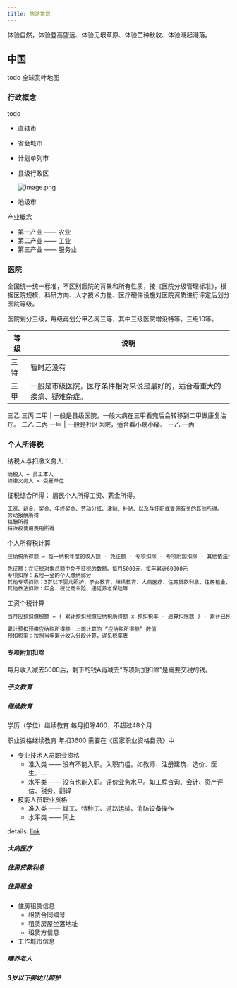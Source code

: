 ```yaml
---
title: 旅游常识
---
```


<disclaimer/>

体验自然，体验登高望远、体验无垠草原、体验芒种秋收、体验潮起潮落。

## 中国

todo 全球赏叶地图

### 行政概念

todo

+ 直辖市
+ 省会城市
+ 计划单列市
+ 县级行政区

    ![image.png](https://s2.loli.net/2023/12/13/cz5NQoUYgwqhCfZ.png)

+ 地级市

产业概念

+ 第一产业 —— 农业
+ 第二产业 —— 工业
+ 第三产业 —— 服务业

### 医院

全国统一统一标准，不区别医院的背景和所有性质，按《医院分级管理标准》，根据医院规模、科研方向、人才技术力量、医疗硬件设施对医院资质进行评定后划分医院等级。

医院划分三级，每级再划分甲乙丙三等，其中三级医院增设特等。三级10等。

等级 | 说明
--- | ---
三特 | 暂时还没有
三甲 | 一般是市级医院，医疗条件相对来说是最好的，适合看重大的疾病、疑难杂症。
三乙
三丙
二甲 | 一般是县级医院，一般大病在三甲看完后会转移到二甲做康复治疗。
二乙
二丙
一甲 | 一般是社区医院，适合看小病小痛。
一乙
一丙

### 个人所得税

纳税人与扣缴义务人：

```txt
纳税人 = 员工本人
扣缴义务人 = 受雇单位
```

征税综合所得： 居民个人所得工资、薪金所得。

```txt
工资、薪金、奖金、年终奖金、劳动分红、津贴、补贴、以及与任职或受佣有关的其他所得。
劳动报酬所得
稿酬所得
特许权使用费用所得
```

个人所得税计算

```txt
应纳税所得额 = 每一纳税年度的收入额 - 免征额 - 专项扣除 - 专项附加扣除 - 其他依法扣除

免征额：在征税对象总额中免予征税的数额。每月5000元，每年累计60000元
专项扣除：五险一金的个人缴纳部分
其他专项扣除：3岁以下婴儿照护、子女教育、继续教育、大病医疗、住房贷款利息、住房租金、赡养老人
其他依法扣除：年金、税优商业险、递延养老保险等
```

工资个税计算

```txt
当月应预扣缴税额 = ( 累计预扣预缴应纳税所得额 x 预扣税率 - 速算扣除数 ) - 累计已预扣预缴税额

累计预扣预缴应纳税所得额：上面计算的 “应纳税所得额” 数值
预扣税率：按照当年累计收入分段计算，详见税率表
```

#### 专项附加扣除

每月收入减去5000后，剩下的钱A再减去“专项附加扣除”是需要交税的钱。

##### 子女教育

##### 继续教育

学历（学位）继续教育 每月扣除400，不超过48个月

职业资格继续教育 年扣3600 需要在《国家职业资格目录》中

+ 专业技术人员职业资格
    + 准入类 —— 没有不能入职。入职门槛。如教师、注册建筑、造价、医生、...
    + 水平类 —— 没有也能入职。评价业务水平。如工程咨询、会计、资产评估、税务、翻译
+ 技能人员职业资格
    + 准入类 —— 焊工、特种工、道路运输、消防设备操作
    + 水平类 —— 同上

details: [link](continuing-education.md)

##### 大病医疗

##### 住房贷款利息

##### 住房租金

+ 住房租赁信息
    + 租赁合同编号
    + 租赁房屋坐落地址
    + 租赁方信息
+ 工作城市信息

##### 赡养老人

##### 3岁以下婴幼儿照护
